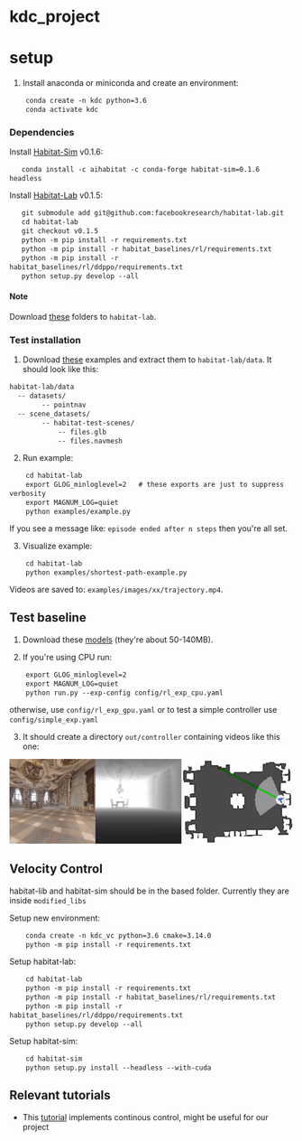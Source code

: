 # kdc_project

# setup

1. Install anaconda or miniconda and create an environment:

```
    conda create -n kdc python=3.6
    conda activate kdc
```

### Dependencies

Install [Habitat-Sim](https://github.com/facebookresearch/habitat-sim) v0.1.6:

```
   conda install -c aihabitat -c conda-forge habitat-sim=0.1.6 headless
```

Install [Habitat-Lab](https://github.com/facebookresearch/habitat-lab/tree/v0.1.5) v0.1.5:

```
   git submodule add git@github.com:facebookresearch/habitat-lab.git
   cd habitat-lab
   git checkout v0.1.5
   python -m pip install -r requirements.txt
   python -m pip install -r habitat_baselines/rl/requirements.txt
   python -m pip install -r habitat_baselines/rl/ddppo/requirements.txt
   python setup.py develop --all
```

#### Note

Download [these](https://drive.google.com/drive/u/0/folders/1XLQPFkO6xDjlMXJ5IGr-lIS0iIqrwWmh) folders to ```habitat-lab```.

### Test installation

1. Download [these](http://dl.fbaipublicfiles.com/habitat/habitat-test-scenes.zip) examples and extract them to `habitat-lab/data`. It should look like this:

```
habitat-lab/data
  -- datasets/
        -- pointnav
  -- scene_datasets/
        -- habitat-test-scenes/
            -- files.glb
            -- files.navmesh
```

2. Run example:

```
    cd habitat-lab
    export GLOG_minloglevel=2   # these exports are just to suppress verbosity
    export MAGNUM_LOG=quiet
    python examples/example.py
```

If you see a message like: `episode ended after n steps` then you're all set.

3. Visualize example:

```
    cd habitat-lab
    python examples/shortest-path-example.py
```

Videos are saved to: `examples/images/xx/trajectory.mp4`.

## Test baseline

1. Download these [models](https://drive.google.com/drive/folders/1MRiQud5ld3R_Ogfs9xi4t-yRi4MY4nhv?usp=sharing) (they're about 50-140MB). 

2. If you're using CPU run:
```
    export GLOG_minloglevel=2 
    export MAGNUM_LOG=quiet
    python run.py --exp-config config/rl_exp_cpu.yaml
```
 otherwise, use ```config/rl_exp_gpu.yaml``` or to test a simple controller use ```config/simple_exp.yaml```

3. It should create a directory ```out/controller``` containing videos like this one:

<p align="center"> <img src="./readme/example.gif" width="600" /> </p>

## Velocity Control 

habitat-lib and habitat-sim should be in the based folder. Currently they are inside ```modified_libs```

Setup new environment:
```
    conda create -n kdc_vc python=3.6 cmake=3.14.0
    python -m pip install -r requirements.txt
```

Setup habitat-lab:
```
    cd habitat-lab
    python -m pip install -r requirements.txt
    python -m pip install -r habitat_baselines/rl/requirements.txt
    python -m pip install -r habitat_baselines/rl/ddppo/requirements.txt
    python setup.py develop --all
```

Setup habitat-sim:
```
    cd habitat-sim
    python setup.py install --headless --with-cuda
```


## Relevant tutorials

- This [tutorial](https://aihabitat.org/docs/habitat-sim/rigid-object-tutorial.html#continuous-control-on-navmesh) implements continous control, might be useful for our project
